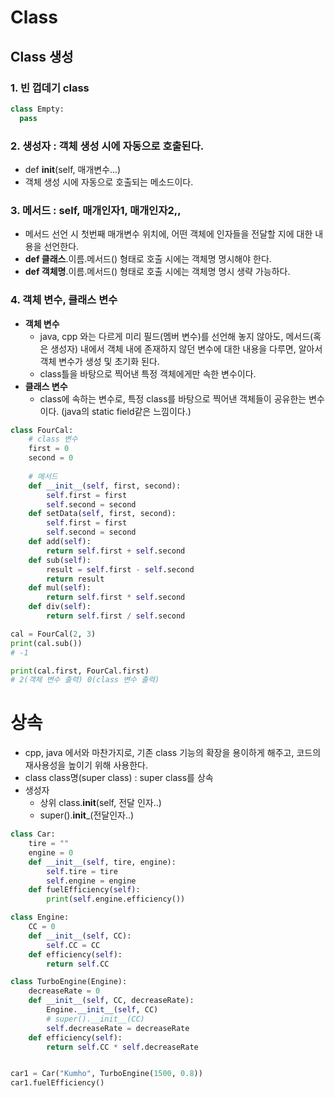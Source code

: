 # Class

## Class 생성

### 1. 빈 껍데기 class

```python
class Empty:
  pass
```

### 2. 생성자 : 객체 생성 시에 자동으로 호출된다.
  - def __init__(self, 매개변수...)
  - 객체 생성 시에 자동으로 호출되는 메소드이다.

### 3. 메서드 : self, 매개인자1, 매개인자2,,
  - 메서드 선언 시 첫번째 매개변수 위치에, 어떤 객체에 인자들을 전달할 지에 대한 내용을 선언한다.
  - **def 클래스**.이름.메서드() 형태로 호출 시에는 객체명 명시해야 한다.
  - **def 객체명**.이름.메서드() 형태로 호출 시에는 객체명 명시 생략 가능하다.

### 4. 객체 변수, 클래스 변수
  - **객체 변수**
    - java, cpp 와는 다르게 미리 필드(멤버 변수)를 선언해 놓지 않아도, 메서드(혹은 생성자) 내에서 객체 내에 존재하지 않던 변수에 대한 내용을 다루면, 알아서 객체 변수가 생성 및 초기화 된다.
    - class틀을 바탕으로 찍어낸 특정 객체에게만 속한 변수이다.
  - **클래스 변수**
    - class에 속하는 변수로, 특정 class를 바탕으로 찍어낸 객체들이 공유한는 변수이다. (java의 static field같은 느낌이다.) 

```python
class FourCal:
    # class 변수
    first = 0
    second = 0
    
    # 메서드
    def __init__(self, first, second):
        self.first = first
        self.second = second
    def setData(self, first, second):
        self.first = first
        self.second = second
    def add(self):
        return self.first + self.second
    def sub(self):
        result = self.first - self.second
        return result
    def mul(self):
        return self.first * self.second
    def div(self):
        return self.first / self.second

cal = FourCal(2, 3)
print(cal.sub())
# -1

print(cal.first, FourCal.first)
# 2(객체 변수 출력) 0(class 변수 출력)
```

# 상속
  - cpp, java 에서와 마찬가지로, 기존 class 기능의 확장을 용이하게 해주고, 코드의 재사용성을 높이기 위해 사용한다.
  - class class명(super class) : super class를 상속
  - 생성자
    - 상위 class.__init__(self, 전달 인자..)
    - super().__init___(전달인자..)

```python
class Car:
    tire = ""
    engine = 0
    def __init__(self, tire, engine):
        self.tire = tire
        self.engine = engine
    def fuelEfficiency(self):
        print(self.engine.efficiency())

class Engine:
    CC = 0
    def __init__(self, CC):
        self.CC = CC
    def efficiency(self):
        return self.CC

class TurboEngine(Engine):
    decreaseRate = 0
    def __init__(self, CC, decreaseRate):
        Engine.__init__(self, CC)
        # super().__init__(CC)
        self.decreaseRate = decreaseRate
    def efficiency(self):
        return self.CC * self.decreaseRate


car1 = Car("Kumho", TurboEngine(1500, 0.8))
car1.fuelEfficiency()
```

